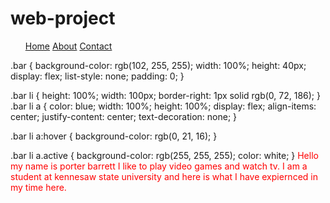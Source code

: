 # web-project
<head>
<title>My web page projet/about</title>
  
</head>
<body>
<span class="container">
  <nav>
  <ul class="bar">
    <a href="#"class="active">Home</a></li>
    <a href="#"class="active">About</a></li>
    <a href="#" class="active">Contact</a></li>
  </ul>
  </nav>
</span>
  .bar {
  background-color: rgb(102, 255, 255);
  width: 100%;
  height: 40px;
  display: flex;
  list-style: none;
  padding: 0;
}

.bar li {
  height: 100%;
  width: 100px;
  border-right: 1px solid rgb(0, 72, 186);
}
.bar li a {
  color: blue;
  width: 100%;
  height: 100%;
  display: flex;
  align-items: center;
  justify-content: center;
  text-decoration: none;
}

.bar li a:hover {
  background-color: rgb(0, 21, 16);
}

.bar li a.active {
  background-color: rgb(255, 255, 255);
  color: white;
}
<p1 style="color : red; font size: 15px">
Hello my name is porter barrett I like to play video games and watch tv. I am a student at kennesaw state university and here is what I have expiernced in my time here.
</p1>
</body>
